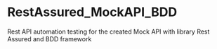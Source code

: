 # RestAssured_MockAPI_BDD
Rest API automation testing for the created Mock API with library Rest Assured and BDD framework
